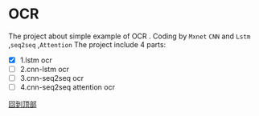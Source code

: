 # OCR
The project about simple example of OCR . Coding by `Mxnet` `CNN` and `Lstm` ,`seq2seq` ,`Attention`
The project include 4 parts:

- [x]  1.lstm ocr 
- [ ] 2.cnn-lstm ocr
- [ ] 3.cnn-seq2seq ocr
- [ ] 4.cnn-seq2seq attention ocr

 [回到顶部](#readme)
